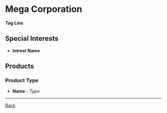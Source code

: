 # Mega Corporation
_**Tag Line**_

## Special Interests
- **Intrest Name**

## Products

### Product Type
- **Name** - _Type_

---
[Back](../)